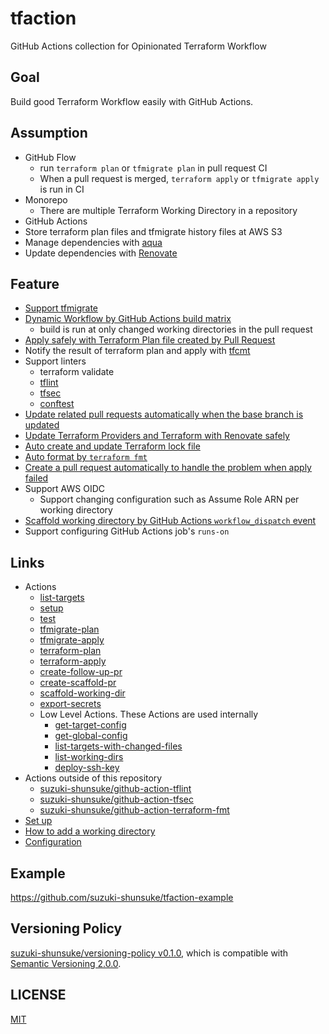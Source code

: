 # tfaction

GitHub Actions collection for Opinionated Terraform Workflow

## Goal

Build good Terraform Workflow easily with GitHub Actions.

## Assumption

* GitHub Flow
  * run `terraform plan` or `tfmigrate plan` in pull request CI
  * When a pull request is merged, `terraform apply` or `tfmigrate apply` is run in CI
* Monorepo
  * There are multiple Terraform Working Directory in a repository
* GitHub Actions
* Store terraform plan files and tfmigrate history files at AWS S3
* Manage dependencies with [aqua](https://aquaproj.github.io/)
* Update dependencies with [Renovate](https://github.com/renovatebot/renovate)

## Feature

* [Support tfmigrate](docs/tfmigrate.md)
* [Dynamic Workflow by GitHub Actions build matrix](docs/build-matrix.md)
  * build is run at only changed working directories in the pull request 
* [Apply safely with Terraform Plan file created by Pull Request](docs/plan-file.md)
* Notify the result of terraform plan and apply with [tfcmt](https://github.com/suzuki-shunsuke/tfcmt)
* Support linters
  * terraform validate
  * [tflint](https://github.com/terraform-linters/tflint)
  * [tfsec](https://github.com/aquasecurity/tfsec)
  * [conftest](docs/conftest.md)
* [Update related pull requests automatically when the base branch is updated](docs/auto-update-related-prs.md)
* [Update Terraform Providers and Terraform with Renovate safely](docs/renovate.md)
* [Auto create and update Terraform lock file](https://github.com/suzuki-shunsuke/github-action-terraform-init)
* [Auto format by `terraform fmt`](https://github.com/suzuki-shunsuke/github-action-terraform-fmt)
* [Create a pull request automatically to handle the problem when apply failed](docs/follow-up-pr.md)
* Support AWS OIDC
  * Support changing configuration such as Assume Role ARN per working directory
* [Scaffold working directory by GitHub Actions `workflow_dispatch` event](docs/scaffold-working-dir.md)
* Support configuring GitHub Actions job's `runs-on`

## Links

* Actions
  * [list-targets](list-targets)
  * [setup](setup)
  * [test](test)
  * [tfmigrate-plan](tfmigrate-plan)
  * [tfmigrate-apply](tfmigrate-apply)
  * [terraform-plan](terraform-plan)
  * [terraform-apply](terraform-apply)
  * [create-follow-up-pr](create-follow-up-pr)
  * [create-scaffold-pr](create-scaffold-pr)
  * [scaffold-working-dir](scaffold-working-dir)
  * [export-secrets](export-secrets)
  * Low Level Actions. These Actions are used internally
    * [get-target-config](get-target-config)
    * [get-global-config](get-global-config)
    * [list-targets-with-changed-files](list-targets-with-changed-files)
    * [list-working-dirs](list-working-dirs)
    * [deploy-ssh-key](deploy-ssh-key)
* Actions outside of this repository
  * [suzuki-shunsuke/github-action-tflint](https://github.com/suzuki-shunsuke/github-action-tflint)
  * [suzuki-shunsuke/github-action-tfsec](https://github.com/suzuki-shunsuke/github-action-tfsec)
  * [suzuki-shunsuke/github-action-terraform-fmt](https://github.com/suzuki-shunsuke/github-action-terraform-fmt)
* [Set up](docs/setup.md)
* [How to add a working directory](docs/add-working-directory.md)
* [Configuration](docs/config.md)

## Example

https://github.com/suzuki-shunsuke/tfaction-example

## Versioning Policy

[suzuki-shunsuke/versioning-policy v0.1.0](https://github.com/suzuki-shunsuke/versioning-policy/blob/v0.1.0/POLICY.md), which is compatible with [Semantic Versioning 2.0.0](https://semver.org/).

## LICENSE

[MIT](LICENSE)
